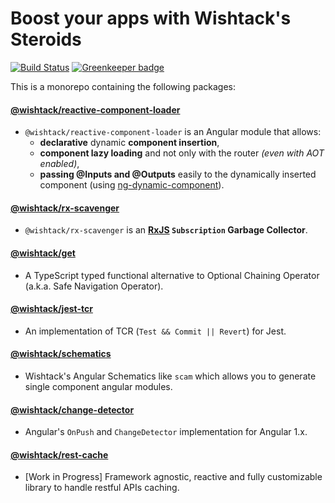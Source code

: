 # Boost your apps with Wishtack's Steroids

[![Build Status](https://travis-ci.org/wishtack/wishtack-steroids.svg?branch=master)](https://travis-ci.org/wishtack/wishtack-steroids)
[![Greenkeeper badge](https://badges.greenkeeper.io/wishtack/wishtack-steroids.svg)](https://greenkeeper.io/)

This is a monorepo containing the following packages:

#### [@wishtack/reactive-component-loader](/packages/reactive-component-loader)
- `@wishtack/reactive-component-loader` is an Angular module that allows:
    - **declarative** dynamic **component insertion**,
    - **component lazy loading** and not only with the router *(even with AOT enabled)*,
    - **passing @Inputs and @Outputs** easily to the dynamically inserted component (using [ng-dynamic-component](https://github.com/gund/ng-dynamic-component)).

#### [@wishtack/rx-scavenger](/packages/rx-scavenger)
- `@wishtack/rx-scavenger` is an **[RxJS](https://github.com/Reactive-Extensions/RxJS) `Subscription` Garbage Collector**.

#### [@wishtack/get](/packages/get)
- A TypeScript typed functional alternative to Optional Chaining Operator (a.k.a. Safe Navigation Operator).

#### [@wishtack/jest-tcr](/packages/jest-tcr)
- An implementation of TCR (`Test && Commit || Revert`) for Jest.

#### [@wishtack/schematics](/packages/schematics)
- Wishtack's Angular Schematics like `scam` which allows you to generate single component angular modules.

#### [@wishtack/change-detector](/packages/change-detector)
- Angular's `OnPush` and `ChangeDetector` implementation for Angular 1.x. 

#### [@wishtack/rest-cache](/packages/rest-cache)
- [Work in Progress] Framework agnostic, reactive and fully customizable library to handle restful APIs caching.

